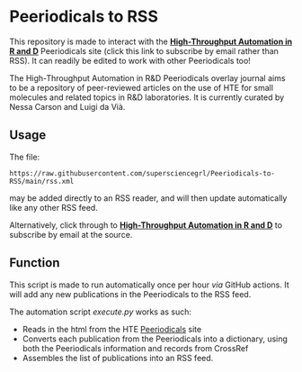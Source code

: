 # Peeriodicals to RSS

This repository is made to interact with the **[High-Throughput Automation in R and D](https://peeriodicals.com/peeriodicals/high-throughput-automation-in-rampd)** Peeriodicals site (click this link to subscribe by email rather than RSS). It can readily be edited to work with other Peeriodicals too! 

The High-Throughput Automation in R&D Peeriodicals overlay journal aims to be a repository of peer-reviewed articles on the use of HTE for small molecules and related topics in R&D laboratories. It is currently curated by Nessa Carson and Luigi da Vi&agrave;. 

## Usage
The file:
```
https://raw.githubusercontent.com/supersciencegrl/Peeriodicals-to-RSS/main/rss.xml
```
may be added directly to an RSS reader, and will then update automatically like any other RSS feed. 

Alternatively, click through to **[High-Throughput Automation in R and D](https://peeriodicals.com/peeriodicals/high-throughput-automation-in-rampd)** to subscribe by email at the source. 

## Function
This script is made to run automatically once per hour _via_ GitHub actions. It will add any new publications in the Peeriodicals to the RSS feed. 

The automation script _execute.py_ works as such:
- Reads in the html from the HTE [Peeriodicals](https://peeriodicals.com/peeriodicals/high-throughput-automation-in-rampd) site
- Converts each publication from the Peeriodicals into a dictionary, using both the Peeriodicals information and records from CrossRef
- Assembles the list of publications into an RSS feed. 
